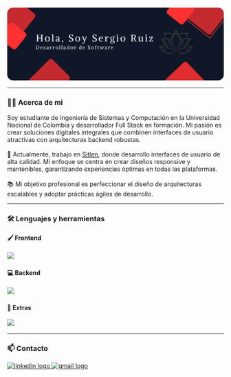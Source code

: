 ![Header](./Banner.png)

---

<h3 align="left">👩‍💻 Acerca de mi</h3>

<p align="left">
Soy estudiante de Ingeniería de Sistemas y Computación en la Universidad Nacional de Colombia y desarrollador Full Stack en formación. Mi pasión es crear soluciones digitales integrales que combinen interfaces de usuario atractivas con arquitecturas backend robustas.
<br><br>
🔭 Actualmente, trabajo en <a href="https://sitlen.com/">Sitlen</a>, donde desarrollo interfaces de usuario de alta calidad. Mi enfoque se centra en crear diseños responsive y mantenibles, garantizando experiencias óptimas en todas las plataformas.
<br><br>
📚 Mi objetivo profesional es perfeccionar el diseño de arquitecturas escalables y adoptar prácticas ágiles de desarrollo.
</p>

---

<h3 align="left">🛠 Lenguajes y herramientas</h3>

<h4 align="left">🖌️ Frontend</h4>
<div align="left">
  <a href="https://skillicons.dev">
    <img src="https://skillicons.dev/icons?i=js,ts,react,tailwind,sass" />
  </a>
</div>

<h4 align="left">💻 Backend</h4>
<div align="left">
  <a href="https://skillicons.dev">
    <img src="https://skillicons.dev/icons?i=ts,express,nodejs,mongodb,mysql" />
  </a>
</div>

<h4 align="left">🛟 Extras</h4>
<div align="left">
  <a href="https://skillicons.dev">
    <img src="https://skillicons.dev/icons?i=figma,firebase,postman,git,github,jira" />
  </a>
</div>

---

<h3 align="left">📫 Contacto</h3>
<div align="left">
  <a href="https://www.linkedin.com/in/sergio-ruiz-75818a28b/" target="_blank">
    <img src="https://img.shields.io/static/v1?message=LinkedIn&logo=linkedin&label=&color=0077B5&logoColor=white&labelColor=&style=for-the-badge" height="25" alt="linkedin logo" />
  </a>
  <a href="mailto:sergioruiz456@gmail.com" target="_blank">
    <img src="https://img.shields.io/static/v1?message=Gmail:sergioruiz456@gmail.com&logo=gmail&label=&color=D14836&logoColor=white&labelColor=&style=for-the-badge" height="25" alt="gmail logo" />
  </a>
</div>
